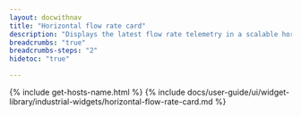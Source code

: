 ```yaml
---
layout: docwithnav
title: "Horizontal flow rate card"
description: "Displays the latest flow rate telemetry in a scalable horizontal layout."
breadcrumbs: "true"
breadcrumbs-steps: "2"
hidetoc: "true"

---
```

{% include get-hosts-name.html %}
{% include docs/user-guide/ui/widget-library/industrial-widgets/horizontal-flow-rate-card.md %}

